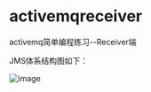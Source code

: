 # activemqreceiver
activemq简单编程练习--Receiver端

JMS体系结构图如下：

![image](http://on-img.com/chart_image/5b431c41e4b00c2f18c46956.png)
